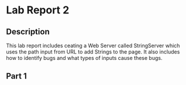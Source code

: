 # Lab Report 2
## Description
This lab report includes ceating a Web Server called StringServer which uses the path input from URL to add Strings to the page. It also includes how to identify bugs and what types of inputs cause these bugs. 

## Part 1
